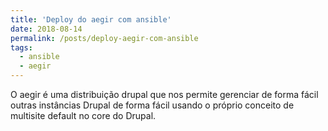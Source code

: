 ```yaml
---
title: 'Deploy do aegir com ansible'
date: 2018-08-14
permalink: /posts/deploy-aegir-com-ansible
tags:
  - ansible
  - aegir
---
```


O aegir é uma distribuição drupal que nos permite gerenciar de forma fácil outras instâncias Drupal de forma fácil usando o próprio conceito de multisite default no core do Drupal. 
